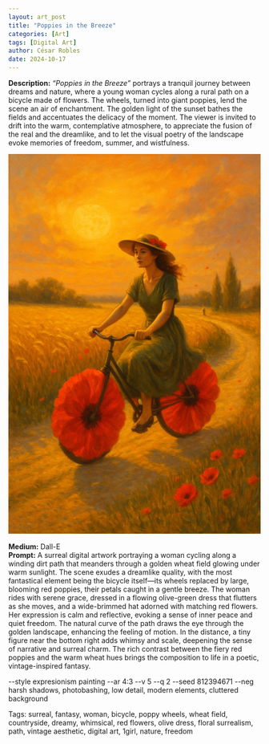 ```yaml
---
layout: art_post
title: "Poppies in the Breeze"
categories: [Art]
tags: [Digital Art]
author: César Robles
date: 2024-10-17
---
```

**Description:** *“Poppies in the Breeze”* portrays a tranquil journey between dreams and nature, where a young woman cycles along a rural path on a bicycle made of flowers. The wheels, turned into giant poppies, lend the scene an air of enchantment. The golden light of the sunset bathes the fields and accentuates the delicacy of the moment. The viewer is invited to drift into the warm, contemplative atmosphere, to appreciate the fusion of the real and the dreamlike, and to let the visual poetry of the landscape evoke memories of freedom, summer, and wistfulness.

![Poppies in the Breeze](/imag/digital_art/poppies_in_the_breeze.jpg)

**Medium:** Dall-E\
**Prompt:** A surreal digital artwork portraying a woman cycling along a winding dirt path that meanders through a golden wheat field glowing under warm sunlight. The scene exudes a dreamlike quality, with the most fantastical element being the bicycle itself—its wheels replaced by large, blooming red poppies, their petals caught in a gentle breeze. The woman rides with serene grace, dressed in a flowing olive-green dress that flutters as she moves, and a wide-brimmed hat adorned with matching red flowers. Her expression is calm and reflective, evoking a sense of inner peace and quiet freedom. The natural curve of the path draws the eye through the golden landscape, enhancing the feeling of motion. In the distance, a tiny figure near the bottom right adds whimsy and scale, deepening the sense of narrative and surreal charm. The rich contrast between the fiery red poppies and the warm wheat hues brings the composition to life in a poetic, vintage-inspired fantasy.

--style expresionism painting --ar 4:3 --v 5 --q 2 --seed 812394671 --neg harsh shadows, photobashing, low detail, modern elements, cluttered background

Tags: surreal, fantasy, woman, bicycle, poppy wheels, wheat field, countryside, dreamy, whimsical, red flowers, olive dress, floral surrealism, path, vintage aesthetic, digital art, 1girl, nature, freedom